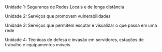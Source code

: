 Unidade 1: Segurança de Redes Locais e de longa distância

Unidade 2: Serviços que promovem vulnerabilidades

Unidade 3: Serviços que permitem escutar e visualizar o que passa em uma rede

Unidade 4: Técnicas de defesa e invasão em servidores, estações de trabalho e equipamentos móveis

